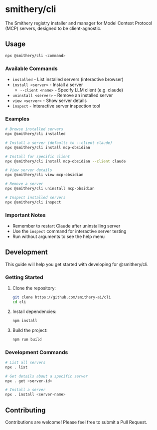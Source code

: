 # smithery/cli

The Smithery registry installer and manager for Model Context Protocol (MCP) servers, designed to be client-agnostic.

## Usage

```bash
npx @smithery/cli <command>
```

### Available Commands

- `installed` - List installed servers (interactive browser)
- `install <server>` - Install a server
  - `--client <name>` - Specify LLM client (e.g. claude)
- `uninstall <server>` - Remove an installed server
- `view <server>` - Show server details
- `inspect` - Interactive server inspection tool

### Examples

```bash
# Browse installed servers
npx @smithery/cli installed

# Install a server (defaults to --client claude)
npx @smithery/cli install mcp-obsidian

# Install for specific client
npx @smithery/cli install mcp-obsidian --client claude

# View server details
npx @smithery/cli view mcp-obsidian

# Remove a server
npx @smithery/cli uninstall mcp-obsidian

# Inspect installed servers
npx @smithery/cli inspect
```

### Important Notes

- Remember to restart Claude after uninstalling server
- Use the `inspect` command for interactive server testing
- Run without arguments to see the help menu

## Development

This guide will help you get started with developing for @smithery/cli.

### Getting Started

1. Clone the repository:
   ```bash
   git clone https://github.com/smithery-ai/cli
   cd cli
   ```

2. Install dependencies:
   ```bash
   npm install
   ```

3. Build the project:
   ```bash
   npm run build
   ```

### Development Commands

```bash
# List all servers
npx . list

# Get details about a specific server
npx . get <server-id>

# Install a server
npx . install <server-name>
```

## Contributing

Contributions are welcome! Please feel free to submit a Pull Request.